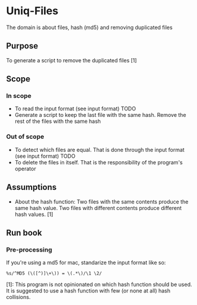 # Uniq-Files

The domain is about files, hash (md5) and removing duplicated files

## Purpose

To generate a script to remove the duplicated files [1]

## Scope

### In scope

  * To read the input format (see input format) TODO
  * Generate a script to keep the last file with the same hash. Remove the rest of the files with the same hash

### Out of scope

  * To detect which files are equal. That is done through the input format (see input format) TODO
  * To delete the files in itself. That is the responsibility of the program's operator

## Assumptions

  * About the hash function: Two files with the same contents produce the same hash value. Two files with different
  contents produce different hash values. [1]

## Run book

### Pre-processing

If you're using a md5 for mac, standarize the input format like so:

```
%s/^MD5 (\([^)]\+\)) = \(.*\)/\1 \2/
```

[1]: This program is not opinionated on which hash function should be used. It is suggested to use a hash function
with few (or none at all) hash collisions.


